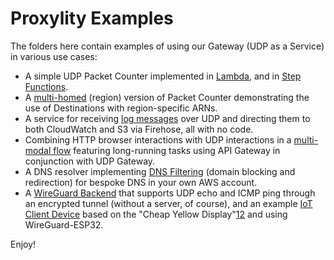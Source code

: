 # Proxylity Examples

The folders here contain examples of using our Gateway (UDP as a Service) in various use cases: 

* A simple UDP Packet Counter implemented in [Lambda](packet-counter), and in [Step Functions](packet-counter-sfn).
* A [multi-homed](packet-counter-multi-region) (region) version of Packet Counter demonstrating the use of Destinations with region-specific ARNs.
* A service for receiving [log messages](syslog) over UDP and directing them to both CloudWatch and S3 via Firehose, all with no code.
* Combining HTTP browser interactions with UDP interactions in a [multi-modal flow](multi-modal) featuring long-running tasks using API Gateway in conjunction with UDP Gateway.
* A DNS resolver implementing [DNS Filtering](dns-filter) (domain blocking and redirection) for bespoke DNS in your own AWS account.
* A [WireGuard Backend](./wireguard-echo/readme.md) that supports UDP echo and ICMP ping through an encrypted tunnel (without a server, of course), and an example [IoT Client Device](./wireguard-iot-device/README.md) based on the "Cheap Yellow Display"[1](https://github.com/witnessmenow/ESP32-Cheap-Yellow-Display)[2](https://randomnerdtutorials.com/cheap-yellow-display-esp32-2432s028r/) and using WireGuard-ESP32.

Enjoy!